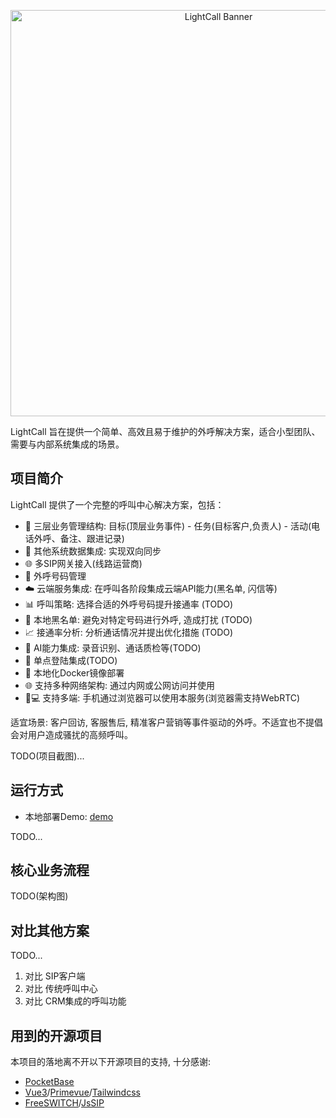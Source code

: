 <p align="center">
    <img width="650" alt="LightCall Banner" src="https://repository-images.githubusercontent.com/1058584358/e823ff36-405c-4c5c-8132-334fb3cc8ff2" />
</p>

LightCall 旨在提供一个简单、高效且易于维护的外呼解决方案，适合小型团队、需要与内部系统集成的场景。

## 项目简介

LightCall 提供了一个完整的呼叫中心解决方案，包括：

- 🎯 三层业务管理结构: 目标(顶层业务事件) - 任务(目标客户,负责人) - 活动(电话外呼、备注、跟进记录)
- 🔄 其他系统数据集成: 实现双向同步
- 🌐 多SIP网关接入(线路运营商)
- 📱 外呼号码管理
- ☁️ 云端服务集成: 在呼叫各阶段集成云端API能力(黑名单, 闪信等)
- 📊 呼叫策略: 选择合适的外呼号码提升接通率 (TODO)
- 🚫 本地黑名单: 避免对特定号码进行外呼, 造成打扰 (TODO)
- 📈 接通率分析: 分析通话情况并提出优化措施 (TODO)
- 🤖 AI能力集成: 录音识别、通话质检等(TODO)
- 🔐 单点登陆集成(TODO)
- 🐳 本地化Docker镜像部署
- 🌐 支持多种网络架构: 通过内网或公网访问并使用
- 📱💻 支持多端: 手机通过浏览器可以使用本服务(浏览器需支持WebRTC)


适宜场景: 客户回访, 客服售后, 精准客户营销等事件驱动的外呼。不适宜也不提倡会对用户造成骚扰的高频呼叫。


TODO(项目截图)...

## 运行方式

- 本地部署Demo: [demo](example/demo)

TODO...

## 核心业务流程

TODO(架构图)


## 对比其他方案

TODO...
1. 对比 SIP客户端
2. 对比 传统呼叫中心
3. 对比 CRM集成的呼叫功能

## 用到的开源项目

本项目的落地离不开以下开源项目的支持, 十分感谢:
- [PocketBase](https://github.com/pocketbase/pocketbase)
- [Vue3](https://github.com/vuejs/core)/[Primevue](https://github.com/primefaces/primevue)/[Tailwindcss](https://github.com/tailwindlabs/tailwindcss)
- [FreeSWITCH](https://github.com/signalwire/freeswitch)/[JsSIP](https://github.com/versatica/JsSIP)
